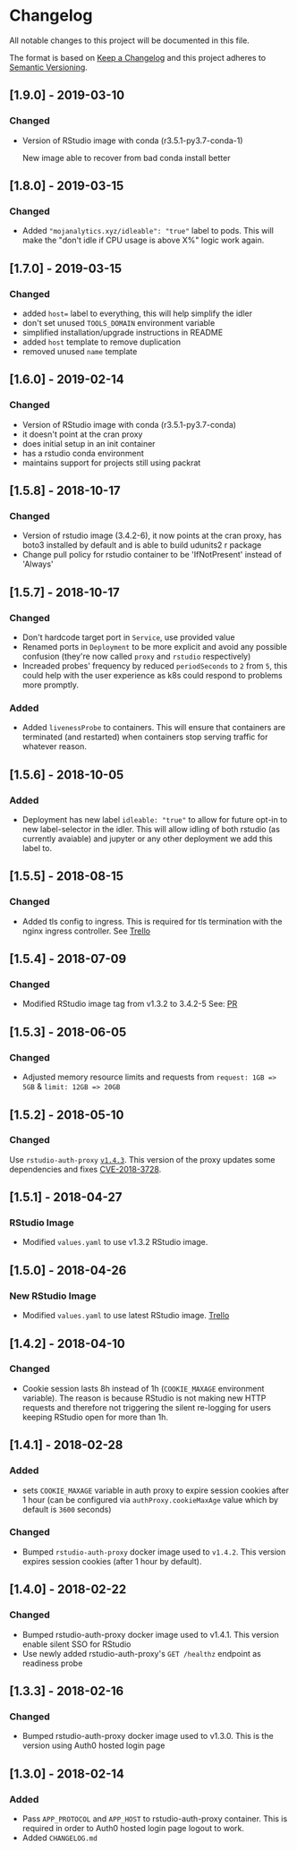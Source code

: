 # Changelog
All notable changes to this project will be documented in this file.

The format is based on [Keep a Changelog](http://keepachangelog.com/en/1.0.0/)
and this project adheres to [Semantic Versioning](http://semver.org/spec/v2.0.0.html).


## [1.9.0] - 2019-03-10

### Changed
- Version of RStudio image with conda (r3.5.1-py3.7-conda-1)

  New image able to recover from bad conda install better

## [1.8.0] - 2019-03-15

### Changed
- Added `"mojanalytics.xyz/idleable": "true"` label to pods. This will
  make the "don't idle if CPU usage is above X%" logic work again.


## [1.7.0] - 2019-03-15

### Changed
- added `host=` label to everything, this will help simplify the idler
- don't set unused `TOOLS_DOMAIN` environment variable
- simplified installation/upgrade instructions in README
- added `host` template to remove duplication
- removed unused `name` template


## [1.6.0] - 2019-02-14

### Changed
- Version of RStudio image with conda (r3.5.1-py3.7-conda)
- it doesn't point at the cran proxy
- does initial setup in an init container
- has a rstudio conda environment
- maintains support for projects still using packrat


## [1.5.8] - 2018-10-17

### Changed
- Version of rstudio image (3.4.2-6), it now points at the cran proxy, has boto3
  installed by default and is able to build udunits2 r package
- Change pull policy for rstudio container to be 'IfNotPresent' instead of 'Always'


## [1.5.7] - 2018-10-17

### Changed
- Don't hardcode target port in `Service`, use provided value
- Renamed ports in `Deployment` to be more explicit and avoid any possible
  confusion (they're now called `proxy` and `rstudio` respectively)
- Increaded probes' frequency by reduced `periodSeconds` to `2` from `5`,
  this could help with the user experience as k8s could respond to problems
  more promptly.

### Added
- Added `livenessProbe` to containers. This will ensure that containers
  are terminated (and restarted) when containers stop serving traffic
  for whatever reason.


## [1.5.6] - 2018-10-05
### Added
- Deployment has new label `idleable: "true"` to allow for future opt-in to new
  label-selector in the idler. This will allow idling of both rstudio (as
  currently avaiable) and jupyter or any other deployment we add this label to.


## [1.5.5] - 2018-08-15
### Changed
- Added tls config to ingress.  This is required for tls termination with the nginx ingress controller. See [Trello](https://trello.com/c/M1snktNZ)


## [1.5.4] - 2018-07-09
### Changed
- Modified RStudio image tag from v1.3.2 to 3.4.2-5 See: [PR](https://github.com/ministryofjustice/analytics-platform-rstudio/pull/34)


## [1.5.3] - 2018-06-05
### Changed
- Adjusted memory resource limits and requests from `request: 1GB => 5GB` & `limit: 12GB => 20GB`


## [1.5.2] - 2018-05-10
### Changed
Use `rstudio-auth-proxy` [`v1.4.3`](https://github.com/ministryofjustice/analytics-platform-rstudio-auth-proxy/releases/tag/v1.4.3.).
This version of the proxy updates some dependencies and fixes [CVE-2018-3728](https://nvd.nist.gov/vuln/detail/CVE-2018-3728).


## [1.5.1] - 2018-04-27
### RStudio Image
- Modified `values.yaml` to use v1.3.2 RStudio image.


## [1.5.0] - 2018-04-26
### New RStudio Image
- Modified `values.yaml` to use latest RStudio image. [Trello](https://trello.com/c/RvX3onRE)


## [1.4.2] - 2018-04-10
### Changed
- Cookie session lasts 8h instead of 1h (`COOKIE_MAXAGE` environment
variable).
  The reason is because RStudio is not making new HTTP requests and therefore
  not triggering the silent re-logging for users keeping RStudio open for
  more than 1h.


## [1.4.1] - 2018-02-28
### Added
- sets `COOKIE_MAXAGE` variable in auth proxy to expire session cookies after
  1 hour (can be configured via `authProxy.cookieMaxAge` value which by default
  is `3600` seconds)

### Changed
- Bumped `rstudio-auth-proxy` docker image used to `v1.4.2`.
  This version expires session cookies (after 1 hour by default).


## [1.4.0] - 2018-02-22
### Changed
- Bumped rstudio-auth-proxy docker image used to v1.4.1.
  This version enable silent SSO for RStudio
- Use newly added rstudio-auth-proxy's `GET /healthz` endpoint as
  readiness probe


## [1.3.3] - 2018-02-16
### Changed
- Bumped rstudio-auth-proxy docker image used to v1.3.0.
  This is the version using Auth0 hosted login page


## [1.3.0] - 2018-02-14
### Added
- Pass `APP_PROTOCOL` and `APP_HOST` to rstudio-auth-proxy container.
  This is required in order to Auth0 hosted login page logout to work.
- Added `CHANGELOG.md`
